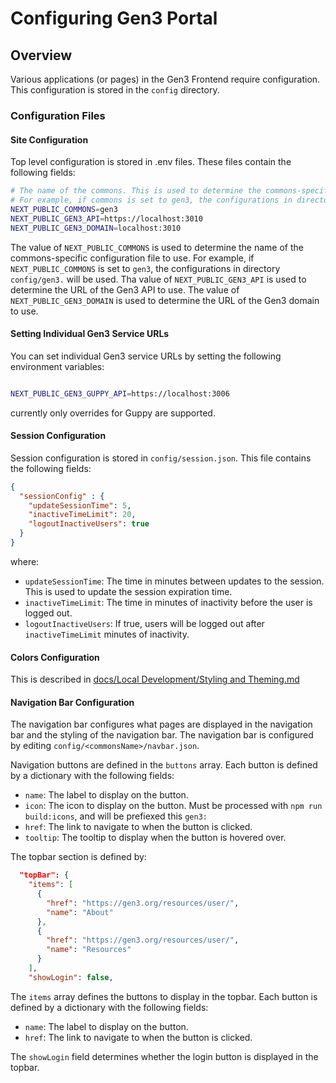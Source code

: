 # Configuring Gen3 Portal

## Overview

Various applications (or pages) in the Gen3 Frontend require configuration.
This configuration is stored in the `config` directory.

### Configuration Files

#### Site Configuration
Top level configuration is stored in .env files. These files contain the following fields:

```bash
# The name of the commons. This is used to determine the commons-specific configuration to use.
# For example, if commons is set to gen3, the configurations in directory config/gen3 will be used
NEXT_PUBLIC_COMMONS=gen3
NEXT_PUBLIC_GEN3_API=https://localhost:3010
NEXT_PUBLIC_GEN3_DOMAIN=localhost:3010
````

The value of `NEXT_PUBLIC_COMMONS` is used to determine the name of the commons-specific configuration file to use.
For example, if `NEXT_PUBLIC_COMMONS` is set to `gen3`, the configurations in directory `config/gen3.` will be used.
Tha value of `NEXT_PUBLIC_GEN3_API` is used to determine the URL of the Gen3 API to use.
The value of `NEXT_PUBLIC_GEN3_DOMAIN` is used to determine the URL of the Gen3 domain to use.

#### Setting Individual Gen3 Service URLs

You can set individual Gen3 service URLs by setting the following environment variables:

```bash

NEXT_PUBLIC_GEN3_GUPPY_API=https://localhost:3006

````

currently only overrides for Guppy are supported.

#### Session Configuration

Session configuration is stored in `config/session.json`. This file contains the following fields:

```json
{
  "sessionConfig" : {
    "updateSessionTime": 5,
    "inactiveTimeLimit": 20,
    "logoutInactiveUsers": true
  }
}
```
where:
- `updateSessionTime`: The time in minutes between updates to the session. This is used to update the session expiration time.
- `inactiveTimeLimit`: The time in minutes of inactivity before the user is logged out.
- `logoutInactiveUsers`: If true, users will be logged out after `inactiveTimeLimit` minutes of inactivity.

#### Colors Configuration

This is described in [docs/Local Development/Styling and Theming.md](../docs/Local%20Development/Styling%20and%20Theming.md)

#### Navigation Bar Configuration

The navigation bar configures what pages are displayed in the navigation bar and the styling of the navigation bar.
 The navigation bar is configured by editing `config/<commonsName>/navbar.json`.

Navigation buttons are defined in the `buttons` array. Each button is defined by a dictionary with the following fields:

- `name`: The label to display on the button.
- `icon`: The icon to display on the button. Must be processed with `npm run build:icons`, and will be prefiexed this `gen3:`
- `href`: The link to navigate to when the button is clicked.
- `tooltip`: The tooltip to display when the button is hovered over.

The topbar section is defined by:

```json
  "topBar": {
    "items": [
      {
        "href": "https://gen3.org/resources/user/",
        "name": "About"
      },
      {
        "href": "https://gen3.org/resources/user/",
        "name": "Resources"
      }
    ],
    "showLogin": false,

```

The `items` array defines the buttons to display in the topbar. Each button is defined by a dictionary with the following fields:

- `name`: The label to display on the button.
- `href`: The link to navigate to when the button is clicked.

The `showLogin` field determines whether the login button is displayed in the topbar.
